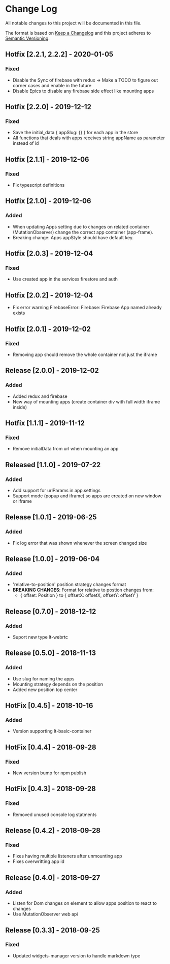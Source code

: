 # Change Log
All notable changes to this project will be documented in this file.

The format is based on [Keep a Changelog](http://keepachangelog.com/)
and this project adheres to [Semantic Versioning](http://semver.org/).

## Hotfix [2.2.1, 2.2.2] - 2020-01-05
### Fixed
- Disable the Sync of firebase with redux -> Make a TODO to figure out corner
cases and enable in the future
- Disable Epics to disable any firebase side effect like mounting apps

## Hotfix [2.2.0] - 2019-12-12
### Fixed
- Save the initial_data { appSlug: {} } for each app in the store
- All functions that deals with apps receives string appName as parameter instead of id

## Hotfix [2.1.1] - 2019-12-06
### Fixed
- Fix typescript definitions

## Hotfix [2.1.0] - 2019-12-06
### Added
- When updating Apps setting due to changes on related container (MutationObserver)
change the correct app container (app-frame).
- Breaking change: Apps appStyle should have default key.

## Hotfix [2.0.3] - 2019-12-04
### Fixed
- Use created app in the services firestore and auth 

## Hotfix [2.0.2] - 2019-12-04
- Fix error warning FirebaseError: Firebase: Firebase App named already exists

## Hotfix [2.0.1] - 2019-12-02
### Fixed
- Removing app should remove the whole container not just the iframe

## Release [2.0.0] - 2019-12-02
### Added
- Added redux and firebase
- New way of mounting apps (create container div with full width iframe inside)

## Hotfix [1.1.1] - 2019-11-12
### Fixed
- Remove initialData from url when mounting an app

## Released [1.1.0] - 2019-07-22
### Added
- Add support for urlParams in app.settings
- Support mode (popup and iframe) so apps are created on new window or iframe

## Release [1.0.1] - 2019-06-25
### Added
- Fix log error that was shown whenever the screen changed size

## Release [1.0.0] - 2019-06-04
### Added
- 'relative-to-position' position strategy changes format
- **BREAKING CHANGES**: Format for relative to postion changes from:
  - { offset: Position } to { offsetX: offsetX, offsetY: offsetY }

## Release [0.7.0] - 2018-12-12
### Added
- Suport new type lt-webrtc

## Release [0.5.0] - 2018-11-13
### Added
- Use slug for naming the apps
- Mounting strategy depends on the position
- Added new position top center

## HotFix [0.4.5] - 2018-10-16
### Added
- Version supporting lt-basic-container

## HotFix [0.4.4] - 2018-09-28
### Fixed
- New version bump for npm publish

## HotFix [0.4.3] - 2018-09-28
### Fixed
- Removed unused console log statments

## Release [0.4.2] - 2018-09-28
### Fixed
- Fixes having multiple listeners after unmounting app
- Fixes overwritting app id

## Release [0.4.0] - 2018-09-27
### Added
- Listen for Dom changes on element to allow apps position to react to changes
- Use MutationObserver web api

## Release [0.3.3] - 2018-09-25
### Fixed
- Updated widgets-manager version to handle markdown type